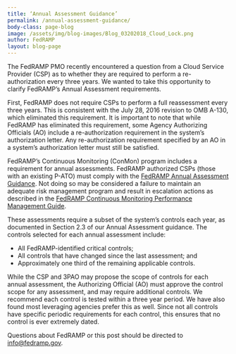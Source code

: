 ```yaml
---
title: ‘Annual Assessment Guidance’
permalink: /annual-assessment-guidance/
body-class: page-blog
image: /assets/img/blog-images/Blog_03202018_Cloud_Lock.png
author: FedRAMP
layout: blog-page
---
```


The FedRAMP PMO recently encountered a question from a Cloud Service Provider (CSP) as to whether they are required to perform a re-authorization every three years. We wanted to take this opportunity to clarify FedRAMP’s Annual Assessment requirements.  

First, FedRAMP does not require CSPs to perform a full reassessment every three years. This is consistent with the July 28, 2016 revision to OMB A-130, which eliminated this requirement. It is important to note that while FedRAMP has eliminated this requirement, some Agency Authorizing Officials (AO) include a re-authorization requirement in the system’s authorization letter. Any re-authorization requirement specified by an AO in a system’s authorization letter must still be satisfied. 

FedRAMP’s Continuous Monitoring (ConMon) program includes a requirement for annual assessments. FedRAMP authorized CSPs (those with an existing P-ATO) must comply with the <a href="{{site.baseurl}}/assets/resources/documents/CSP_Annual_Assessment_Guidance.pdf">FedRAMP Annual Assessment Guidance</a>. Not doing so may be considered a failure to maintain an adequate risk management program and result in escalation actions as described in the
<a href="{{site.baseurl}}/assets/resources/documents/CSP_Continuous_Monitoring_Performance_Management_Guide.pdf">FedRAMP Continuous Monitoring Performance Management Guide</a>.

These assessments require a subset of the system’s controls each year, as documented in Section 2.3 of our Annual Assessment guidance. The controls selected for each annual assessment include: 
* All FedRAMP-identified critical controls; 
* All controls that have changed since the last assessment; and 
* Approximately one third of the remaining applicable controls.  

While the CSP and 3PAO may propose the scope of controls for each annual assessment, the Authorizing Official (AO) must approve the control scope for any assessment, and may require additional controls. We recommend each control is tested within a three year period. We have also found most leveraging agencies prefer this as well. Since not all controls have specific periodic requirements for each control, this ensures that no control is ever extremely dated. 

Questions about FedRAMP or this post should be directed to info@fedramp.gov. 
